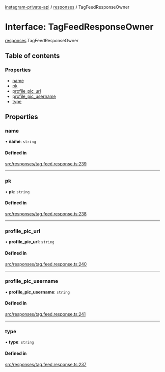 [instagram-private-api](../../README.md) / [responses](../../modules/responses.md) / TagFeedResponseOwner

# Interface: TagFeedResponseOwner

[responses](../../modules/responses.md).TagFeedResponseOwner

## Table of contents

### Properties

- [name](TagFeedResponseOwner.md#name)
- [pk](TagFeedResponseOwner.md#pk)
- [profile\_pic\_url](TagFeedResponseOwner.md#profile_pic_url)
- [profile\_pic\_username](TagFeedResponseOwner.md#profile_pic_username)
- [type](TagFeedResponseOwner.md#type)

## Properties

### name

• **name**: `string`

#### Defined in

[src/responses/tag.feed.response.ts:239](https://github.com/Nerixyz/instagram-private-api/blob/b3351b9/src/responses/tag.feed.response.ts#L239)

___

### pk

• **pk**: `string`

#### Defined in

[src/responses/tag.feed.response.ts:238](https://github.com/Nerixyz/instagram-private-api/blob/b3351b9/src/responses/tag.feed.response.ts#L238)

___

### profile\_pic\_url

• **profile\_pic\_url**: `string`

#### Defined in

[src/responses/tag.feed.response.ts:240](https://github.com/Nerixyz/instagram-private-api/blob/b3351b9/src/responses/tag.feed.response.ts#L240)

___

### profile\_pic\_username

• **profile\_pic\_username**: `string`

#### Defined in

[src/responses/tag.feed.response.ts:241](https://github.com/Nerixyz/instagram-private-api/blob/b3351b9/src/responses/tag.feed.response.ts#L241)

___

### type

• **type**: `string`

#### Defined in

[src/responses/tag.feed.response.ts:237](https://github.com/Nerixyz/instagram-private-api/blob/b3351b9/src/responses/tag.feed.response.ts#L237)
